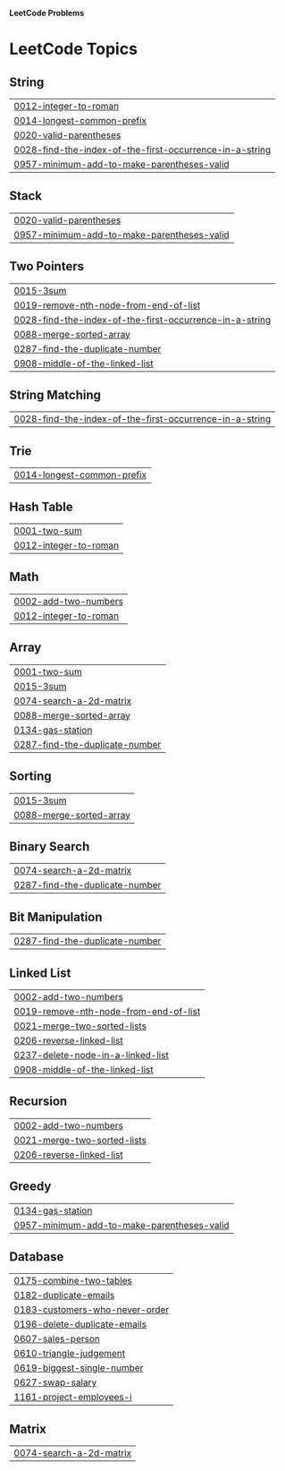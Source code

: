 **LeetCode Problems**


<!---LeetCode Topics Start-->
# LeetCode Topics
## String
|  |
| ------- |
| [0012-integer-to-roman](https://github.com/ishitatalwar/LeetCode/tree/master/0012-integer-to-roman) |
| [0014-longest-common-prefix](https://github.com/ishitatalwar/LeetCode/tree/master/0014-longest-common-prefix) |
| [0020-valid-parentheses](https://github.com/ishitatalwar/LeetCode/tree/master/0020-valid-parentheses) |
| [0028-find-the-index-of-the-first-occurrence-in-a-string](https://github.com/ishitatalwar/LeetCode/tree/master/0028-find-the-index-of-the-first-occurrence-in-a-string) |
| [0957-minimum-add-to-make-parentheses-valid](https://github.com/ishitatalwar/LeetCode/tree/master/0957-minimum-add-to-make-parentheses-valid) |
## Stack
|  |
| ------- |
| [0020-valid-parentheses](https://github.com/ishitatalwar/LeetCode/tree/master/0020-valid-parentheses) |
| [0957-minimum-add-to-make-parentheses-valid](https://github.com/ishitatalwar/LeetCode/tree/master/0957-minimum-add-to-make-parentheses-valid) |
## Two Pointers
|  |
| ------- |
| [0015-3sum](https://github.com/ishitatalwar/LeetCode/tree/master/0015-3sum) |
| [0019-remove-nth-node-from-end-of-list](https://github.com/ishitatalwar/LeetCode/tree/master/0019-remove-nth-node-from-end-of-list) |
| [0028-find-the-index-of-the-first-occurrence-in-a-string](https://github.com/ishitatalwar/LeetCode/tree/master/0028-find-the-index-of-the-first-occurrence-in-a-string) |
| [0088-merge-sorted-array](https://github.com/ishitatalwar/LeetCode/tree/master/0088-merge-sorted-array) |
| [0287-find-the-duplicate-number](https://github.com/ishitatalwar/LeetCode/tree/master/0287-find-the-duplicate-number) |
| [0908-middle-of-the-linked-list](https://github.com/ishitatalwar/LeetCode/tree/master/0908-middle-of-the-linked-list) |
## String Matching
|  |
| ------- |
| [0028-find-the-index-of-the-first-occurrence-in-a-string](https://github.com/ishitatalwar/LeetCode/tree/master/0028-find-the-index-of-the-first-occurrence-in-a-string) |
## Trie
|  |
| ------- |
| [0014-longest-common-prefix](https://github.com/ishitatalwar/LeetCode/tree/master/0014-longest-common-prefix) |
## Hash Table
|  |
| ------- |
| [0001-two-sum](https://github.com/ishitatalwar/LeetCode/tree/master/0001-two-sum) |
| [0012-integer-to-roman](https://github.com/ishitatalwar/LeetCode/tree/master/0012-integer-to-roman) |
## Math
|  |
| ------- |
| [0002-add-two-numbers](https://github.com/ishitatalwar/LeetCode/tree/master/0002-add-two-numbers) |
| [0012-integer-to-roman](https://github.com/ishitatalwar/LeetCode/tree/master/0012-integer-to-roman) |
## Array
|  |
| ------- |
| [0001-two-sum](https://github.com/ishitatalwar/LeetCode/tree/master/0001-two-sum) |
| [0015-3sum](https://github.com/ishitatalwar/LeetCode/tree/master/0015-3sum) |
| [0074-search-a-2d-matrix](https://github.com/ishitatalwar/LeetCode/tree/master/0074-search-a-2d-matrix) |
| [0088-merge-sorted-array](https://github.com/ishitatalwar/LeetCode/tree/master/0088-merge-sorted-array) |
| [0134-gas-station](https://github.com/ishitatalwar/LeetCode/tree/master/0134-gas-station) |
| [0287-find-the-duplicate-number](https://github.com/ishitatalwar/LeetCode/tree/master/0287-find-the-duplicate-number) |
## Sorting
|  |
| ------- |
| [0015-3sum](https://github.com/ishitatalwar/LeetCode/tree/master/0015-3sum) |
| [0088-merge-sorted-array](https://github.com/ishitatalwar/LeetCode/tree/master/0088-merge-sorted-array) |
## Binary Search
|  |
| ------- |
| [0074-search-a-2d-matrix](https://github.com/ishitatalwar/LeetCode/tree/master/0074-search-a-2d-matrix) |
| [0287-find-the-duplicate-number](https://github.com/ishitatalwar/LeetCode/tree/master/0287-find-the-duplicate-number) |
## Bit Manipulation
|  |
| ------- |
| [0287-find-the-duplicate-number](https://github.com/ishitatalwar/LeetCode/tree/master/0287-find-the-duplicate-number) |
## Linked List
|  |
| ------- |
| [0002-add-two-numbers](https://github.com/ishitatalwar/LeetCode/tree/master/0002-add-two-numbers) |
| [0019-remove-nth-node-from-end-of-list](https://github.com/ishitatalwar/LeetCode/tree/master/0019-remove-nth-node-from-end-of-list) |
| [0021-merge-two-sorted-lists](https://github.com/ishitatalwar/LeetCode/tree/master/0021-merge-two-sorted-lists) |
| [0206-reverse-linked-list](https://github.com/ishitatalwar/LeetCode/tree/master/0206-reverse-linked-list) |
| [0237-delete-node-in-a-linked-list](https://github.com/ishitatalwar/LeetCode/tree/master/0237-delete-node-in-a-linked-list) |
| [0908-middle-of-the-linked-list](https://github.com/ishitatalwar/LeetCode/tree/master/0908-middle-of-the-linked-list) |
## Recursion
|  |
| ------- |
| [0002-add-two-numbers](https://github.com/ishitatalwar/LeetCode/tree/master/0002-add-two-numbers) |
| [0021-merge-two-sorted-lists](https://github.com/ishitatalwar/LeetCode/tree/master/0021-merge-two-sorted-lists) |
| [0206-reverse-linked-list](https://github.com/ishitatalwar/LeetCode/tree/master/0206-reverse-linked-list) |
## Greedy
|  |
| ------- |
| [0134-gas-station](https://github.com/ishitatalwar/LeetCode/tree/master/0134-gas-station) |
| [0957-minimum-add-to-make-parentheses-valid](https://github.com/ishitatalwar/LeetCode/tree/master/0957-minimum-add-to-make-parentheses-valid) |
## Database
|  |
| ------- |
| [0175-combine-two-tables](https://github.com/ishitatalwar/LeetCode/tree/master/0175-combine-two-tables) |
| [0182-duplicate-emails](https://github.com/ishitatalwar/LeetCode/tree/master/0182-duplicate-emails) |
| [0183-customers-who-never-order](https://github.com/ishitatalwar/LeetCode/tree/master/0183-customers-who-never-order) |
| [0196-delete-duplicate-emails](https://github.com/ishitatalwar/LeetCode/tree/master/0196-delete-duplicate-emails) |
| [0607-sales-person](https://github.com/ishitatalwar/LeetCode/tree/master/0607-sales-person) |
| [0610-triangle-judgement](https://github.com/ishitatalwar/LeetCode/tree/master/0610-triangle-judgement) |
| [0619-biggest-single-number](https://github.com/ishitatalwar/LeetCode/tree/master/0619-biggest-single-number) |
| [0627-swap-salary](https://github.com/ishitatalwar/LeetCode/tree/master/0627-swap-salary) |
| [1161-project-employees-i](https://github.com/ishitatalwar/LeetCode/tree/master/1161-project-employees-i) |
## Matrix
|  |
| ------- |
| [0074-search-a-2d-matrix](https://github.com/ishitatalwar/LeetCode/tree/master/0074-search-a-2d-matrix) |
<!---LeetCode Topics End-->